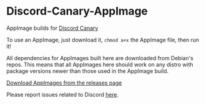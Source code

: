 # Discord-Canary-AppImage
AppImage builds for [Discord Canary](https://discordapp.com)

To use an AppImage, just download it, `chmod a+x` the AppImage file, then run it!

All dependencies for AppImages built here are downloaded from Debian's repos.  This means that all AppImages here should work on any distro with package versions newer than those used in the AppImage build.

[Download AppImages from the releases page](https://github.com/simoniz0r/Discord-Canary-AppImage/releases)

Please report issues related to Discord [here](https://github.com/crmarsh/discord-linux-bugs/issues).
